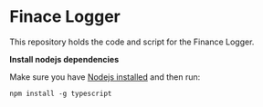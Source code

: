 # Finace Logger

This repository holds the code and script
for the Finance Logger.

**Install nodejs dependencies**

Make sure you have [Nodejs installed](https://nodejs.org/es/download/) and then run:
```
npm install -g typescript
```
